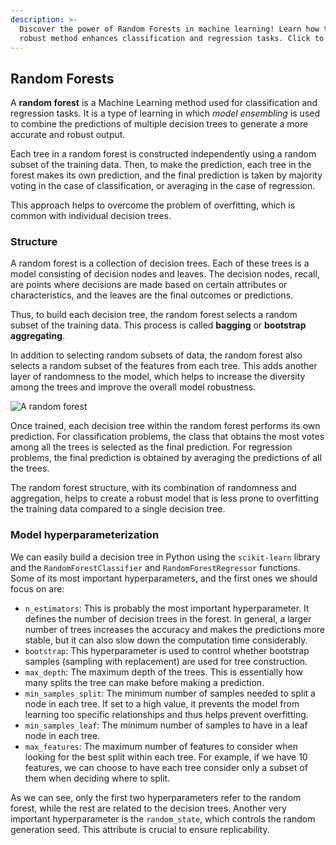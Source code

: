 ```yaml
---
description: >-
  Discover the power of Random Forests in machine learning! Learn how this
  robust method enhances classification and regression tasks. Click to explore!
---
```

## Random Forests

A **random forest** is a Machine Learning method used for classification and regression tasks. It is a type of learning in which *model ensembling* is used to combine the predictions of multiple decision trees to generate a more accurate and robust output.

Each tree in a random forest is constructed independently using a random subset of the training data. Then, to make the prediction, each tree in the forest makes its own prediction, and the final prediction is taken by majority voting in the case of classification, or averaging in the case of regression.

This approach helps to overcome the problem of overfitting, which is common with individual decision trees.

### Structure

A random forest is a collection of decision trees. Each of these trees is a model consisting of decision nodes and leaves. The decision nodes, recall, are points where decisions are made based on certain attributes or characteristics, and the leaves are the final outcomes or predictions.

Thus, to build each decision tree, the random forest selects a random subset of the training data. This process is called **bagging** or **bootstrap aggregating**.

In addition to selecting random subsets of data, the random forest also selects a random subset of the features from each tree. This adds another layer of randomness to the model, which helps to increase the diversity among the trees and improve the overall model robustness.

![A random forest](https://github.com/4GeeksAcademy/machine-learning-content/blob/master/assets/random_forest.PNG?raw=true)

Once trained, each decision tree within the random forest performs its own prediction. For classification problems, the class that obtains the most votes among all the trees is selected as the final prediction. For regression problems, the final prediction is obtained by averaging the predictions of all the trees.

The random forest structure, with its combination of randomness and aggregation, helps to create a robust model that is less prone to overfitting the training data compared to a single decision tree.

### Model hyperparameterization

We can easily build a decision tree in Python using the `scikit-learn` library and the `RandomForestClassifier` and `RandomForestRegressor` functions. Some of its most important hyperparameters, and the first ones we should focus on are:

- `n_estimators`: This is probably the most important hyperparameter. It defines the number of decision trees in the forest. In general, a larger number of trees increases the accuracy and makes the predictions more stable, but it can also slow down the computation time considerably.
- `bootstrap`: This hyperparameter is used to control whether bootstrap samples (sampling with replacement) are used for tree construction.
- `max_depth`: The maximum depth of the trees. This is essentially how many splits the tree can make before making a prediction.
- `min_samples_split`: The minimum number of samples needed to split a node in each tree. If set to a high value, it prevents the model from learning too specific relationships and thus helps prevent overfitting.
- `min_samples_leaf`: The minimum number of samples to have in a leaf node in each tree.
- `max_features`: The maximum number of features to consider when looking for the best split within each tree. For example, if we have 10 features, we can choose to have each tree consider only a subset of them when deciding where to split.

As we can see, only the first two hyperparameters refer to the random forest, while the rest are related to the decision trees. Another very important hyperparameter is the `random_state`, which controls the random generation seed. This attribute is crucial to ensure replicability.
